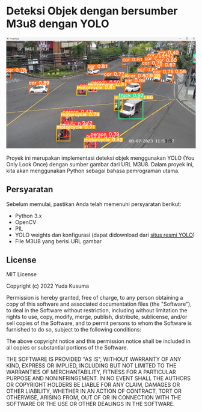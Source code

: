 # Deteksi Objek dengan bersumber M3u8 dengan YOLO

![deteksi_objek_yolo](https://raw.githubusercontent.com/YudaKusumaID/Object-Detection/main/Screenshot%202023-07-08%20115508.png)

Proyek ini merupakan implementasi deteksi objek menggunakan YOLO (You Only Look Once) dengan sumber gambar dari URL M3U8. Dalam proyek ini, kita akan menggunakan Python sebagai bahasa pemrograman utama.

## Persyaratan

Sebelum memulai, pastikan Anda telah memenuhi persyaratan berikut:

- Python 3.x
- OpenCV
- PIL
- YOLO weights dan konfigurasi (dapat didownload dari [situs resmi YOLO](https://link_to_yolo_weights_and_config))
- File M3U8 yang berisi URL gambar

## License

MIT License

Copyright (c) 2022 Yuda Kusuma

Permission is hereby granted, free of charge, to any person obtaining a copy
of this software and associated documentation files (the "Software"), to deal
in the Software without restriction, including without limitation the rights
to use, copy, modify, merge, publish, distribute, sublicense, and/or sell
copies of the Software, and to permit persons to whom the Software is
furnished to do so, subject to the following conditions:

The above copyright notice and this permission notice shall be included in all
copies or substantial portions of the Software.

THE SOFTWARE IS PROVIDED "AS IS", WITHOUT WARRANTY OF ANY KIND, EXPRESS OR
IMPLIED, INCLUDING BUT NOT LIMITED TO THE WARRANTIES OF MERCHANTABILITY,
FITNESS FOR A PARTICULAR PURPOSE AND NONINFRINGEMENT. IN NO EVENT SHALL THE
AUTHORS OR COPYRIGHT HOLDERS BE LIABLE FOR ANY CLAIM, DAMAGES OR OTHER
LIABILITY, WHETHER IN AN ACTION OF CONTRACT, TORT OR OTHERWISE, ARISING FROM,
OUT OF OR IN CONNECTION WITH THE SOFTWARE OR THE USE OR OTHER DEALINGS IN THE
SOFTWARE.
